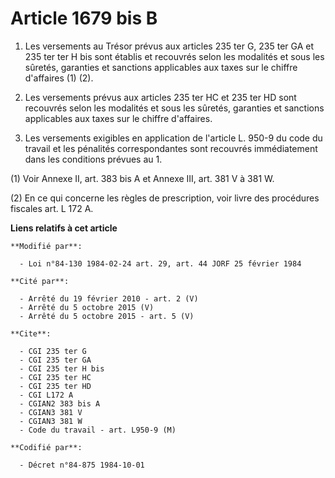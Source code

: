 # Article 1679 bis B

1. Les versements au Trésor prévus aux articles 235 ter G, 235 ter GA et 235 ter ter H bis sont établis et recouvrés selon
les modalités et sous les sûretés, garanties et sanctions applicables aux taxes sur le chiffre d'affaires (1) (2).

2. Les versements prévus aux articles 235 ter HC et 235 ter HD sont recouvrés selon les modalités et sous les sûretés,
garanties et sanctions applicables aux taxes sur le chiffre d'affaires.

3. Les versements exigibles en application de l'article L. 950-9 du code du travail et les pénalités correspondantes sont
recouvrés immédiatement dans les conditions prévues au 1.

(1) Voir Annexe II, art. 383 bis A et Annexe III, art. 381 V à 381 W.

(2) En ce qui concerne les règles de prescription, voir livre des procédures fiscales art. L 172 A.

**Liens relatifs à cet article**

	**Modifié par**:

	  - Loi n°84-130 1984-02-24 art. 29, art. 44 JORF 25 février 1984

	**Cité par**:

	  - Arrêté du 19 février 2010 - art. 2 (V)
	  - Arrêté du 5 octobre 2015 (V)
	  - Arrêté du 5 octobre 2015 - art. 5 (V)

	**Cite**:

	  - CGI 235 ter G
	  - CGI 235 ter GA
	  - CGI 235 ter H bis
	  - CGI 235 ter HC
	  - CGI 235 ter HD
	  - CGI L172 A
	  - CGIAN2 383 bis A
	  - CGIAN3 381 V
	  - CGIAN3 381 W
	  - Code du travail - art. L950-9 (M)

	**Codifié par**:

	  - Décret n°84-875 1984-10-01
